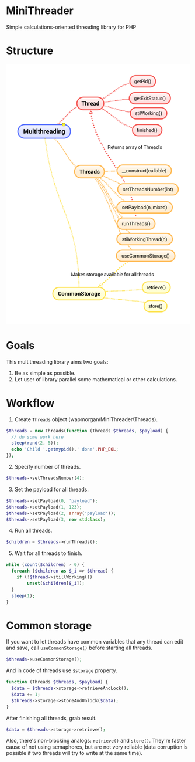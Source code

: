 # MiniThreader
Simple calculations-oriented threading library for PHP

# Structure
![](Multithreading.png)

# Goals
This multithreading library aims two goals:

1. Be as simple as possible.
2. Let user of library parallel some mathematical or other calculations.

# Workflow
1. Create `Threads` object (wapmorgan\MiniThreader\Threads).
  ``` php
  $threads = new Threads(function (Threads $threads, $payload) {
    // do some work here
    sleep(rand(2, 5));
    echo 'Child '.getmypid().' done'.PHP_EOL;
  });
  ```
  
2. Specify number of threads.
  ``` php
  $threads->setThreadsNumber(4);
  ```
  
3. Set the payload for all threads.
  ``` php
  $threads->setPayload(0, 'payload');
  $threads->setPayload(1, 123);
  $threads->setPayload(2, array('payload'));
  $threads->setPayload(3, new stdclass);
  ```
  
4. Run all threads.
  ``` php
  $children = $threads->runThreads();
  ```
  
5. Wait for all threads to finish.
  ``` php
  while (count($children) > 0) {
    foreach ($children as $_i => $thread) {
      if (!$thread->stillWorking())
          unset($children[$_i]);
    }
    sleep(1);
  }
  ```
  
# Common storage
If you want to let threads have common variables that any thread can edit and save, call `useCommonStorage()` before starting all threads.
``` php
$threads->useCommonStorage();
```
And in code of threads use `$storage` property.
``` php
function (Threads $threads, $payload) {
  $data = $threads->storage->retrieveAndLock();
  $data += 1;
  $threads->storage->storeAndUnlock($data);
}
```
After finishing all threads, grab result.
``` php
$data = $threads->storage->retrieve();
```
Also, there's non-blocking analogs: `retrieve()` and `store()`. They're faster cause of not using semaphores, but are not very reliable (data corruption is possible if two threads will try to write at the same time).
